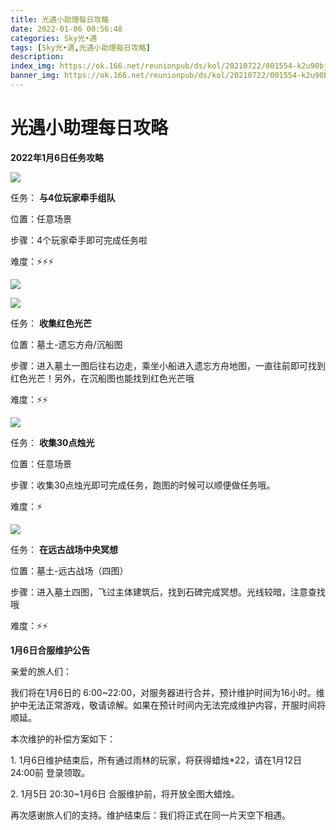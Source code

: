 ```yaml
---
title: 光遇小助理每日攻略
date: 2022-01-06 00:56:48
categories: Sky光•遇
tags: [Sky光•遇,光遇小助理每日攻略]
description: 
index_img: https://ok.166.net/reunionpub/ds/kol/20210722/001554-k2u90bj7ay.png?imageView&thumbnail=600x0&type=jpg
banner_img: https://ok.166.net/reunionpub/ds/kol/20210722/001554-k2u90bj7ay.png?imageView&thumbnail=600x0&type=jpg
---
```

# 光遇小助理每日攻略
  

**2022年1月6日任务攻略**

![](https://ok.166.net/reunionpub/ds/kol/20220106/003518-vnr53eakzu.png)

任务： **与4位玩家牵手组队**

位置：任意场景

步骤：4个玩家牵手即可完成任务啦

难度：⚡⚡⚡

![](https://ok.166.net/reunionpub/ds/kol/20220106/003644-5e19mgrday.png)

![](https://ok.166.net/reunionpub/ds/kol/20220106/003650-v6hwzsmqe7.png)

任务： **收集红色光芒**

位置：墓土-遗忘方舟/沉船图

步骤：进入墓土一图后往右边走，乘坐小船进入遗忘方舟地图，一直往前即可找到红色光芒！另外，在沉船图也能找到红色光芒哦

难度：⚡⚡

![](https://ok.166.net/reunionpub/ds/kol/20220106/003724-kp97m0uh8a.png)

任务： **收集30点烛光**

位置：任意场景

步骤：收集30点烛光即可完成任务，跑图的时候可以顺便做任务哦。

难度：⚡

![](https://ok.166.net/reunionpub/ds/kol/20220106/003805-oc7y9nlk3q.png)

任务： **在远古战场中央冥想**

位置：墓土-远古战场（四图）

步骤：进入墓土四图，飞过主体建筑后，找到石碑完成冥想。光线较暗，注意查找哦

难度：⚡⚡

  

  

 **1月6日合服维护公告**

  

亲爱的旅人们：

我们将在1月6日的
6:00~22:00，对服务器进行合并，预计维护时间为16小时。维护中无法正常游戏，敬请谅解。如果在预计时间内无法完成维护内容，开服时间将顺延。

本次维护的补偿方案如下：

1\. 1月6日维护结束后，所有通过雨林的玩家，将获得蜡烛*22，请在1月12日 24:00前 登录领取。

2\. 1月5日 20:30~1月6日 合服维护前，将开放全图大蜡烛。

再次感谢旅人们的支持。维护结束后：我们将正式在同一片天空下相遇。

